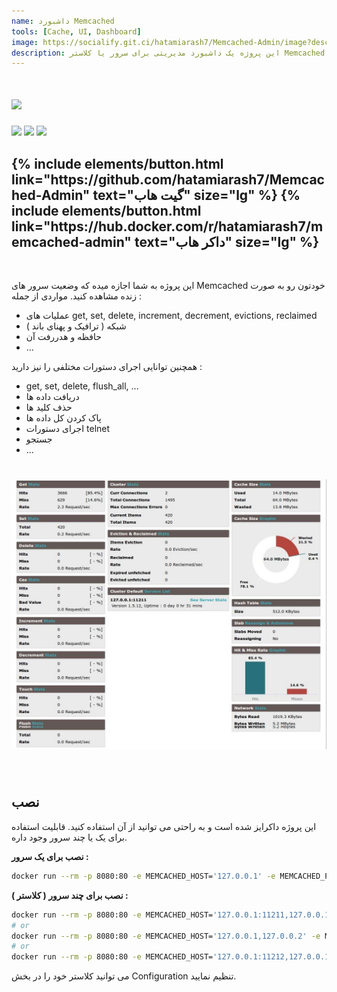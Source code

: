 ```yaml
---
name: داشبورد Memcached
tools: [Cache, UI, Dashboard]
image: https://socialify.git.ci/hatamiarash7/Memcached-Admin/image?description=1&font=KoHo&language=1&owner=1&pattern=Circuit%20Board&theme=Dark
description: این پروژه یک داشبورد مدیریتی برای سرور یا کلاستر Memcached شما می باشد. ساده و کامل طراحی شده و به راحتی قابل استفاده است.
---
```


<h1 class="center">
<img src="https://socialify.git.ci/hatamiarash7/Memcached-Admin/image?description=1&font=KoHo&language=1&owner=1&pattern=Circuit%20Board&theme=Dark"/>
</h1>

<div class="center badges">
<img src="https://github.com/hatamiarash7/Memcached-Admin/actions/workflows/docker-image.yml/badge.svg" />
<img src="https://github.com/hatamiarash7/Memcached-Admin/actions/workflows/docker-publish.yml/badge.svg" />
<img src="https://img.shields.io/docker/image-size/hatamiarash7/memcached-admin" />
</div>

<h2 class="center">
{% include elements/button.html link="https://github.com/hatamiarash7/Memcached-Admin" text="گیت هاب" size="lg" %}
{% include elements/button.html link="https://hub.docker.com/r/hatamiarash7/memcached-admin" text="داکر هاب" size="lg" %}
</h2>

<br>

این پروژه به شما اجازه میده که وضعیت سرور های Memcached خودتون رو به صورت زنده مشاهده کنید. مواردی از جمله :

- عملیات های get, set, delete, increment, decrement, evictions, reclaimed
- شبکه ( ترافیک و پهنای باند )
- حافظه و هدررفت آن
- ...

همچنین توانایی اجرای دستورات مختلفی را نیز دارید :

- get, set, delete, flush_all, ...
- دریافت داده ها
- حذف کلید ها
- پاک کردن کل داده ها
- اجرای دستورات telnet
- جستجو
- ...

<h1 class="center">
<img src="../assets/img/memcached-admin.jpg"/>
</h1><br>

## نصب

این پروژه داکرایز شده است و به راحتی می توانید از آن استفاده کنید. قابلیت استفاده برای یک یا چند سرور وجود داره.

**نصب برای یک سرور :**

```sh
docker run --rm -p 8080:80 -e MEMCACHED_HOST='127.0.0.1' -e MEMCACHED_PORT='11211' hatamiarash7/memcached-admin:master
```

**نصب برای چند سرور ( کلاستر ) :**

```sh
docker run --rm -p 8080:80 -e MEMCACHED_HOST='127.0.0.1:11211,127.0.0.1:11212' hatamiarash7/memcached-admin:master
# or
docker run --rm -p 8080:80 -e MEMCACHED_HOST='127.0.0.1,127.0.0.2' -e MEMCACHED_PORT='11211' hatamiarash7/memcached-admin:master
# or
docker run --rm -p 8080:80 -e MEMCACHED_HOST='127.0.0.1:11212,127.0.0.1' -e MEMCACHED_PORT='11211' hatamiarash7/memcached-admin:master
```

می توانید کلاستر خود را در بخش Configuration تنظیم نمایید.
